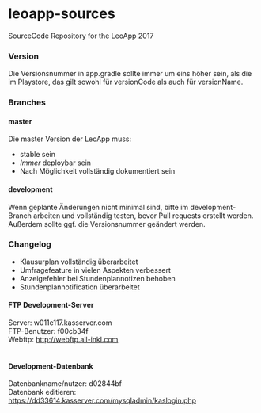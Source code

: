 # leoapp-sources
SourceCode Repository for the LeoApp 2017

### Version
Die Versionsnummer in app.gradle sollte immer um eins höher sein, als die im Playstore, das gilt sowohl für versionCode als auch für versionName.

### Branches

#### master
Die master Version der LeoApp muss:

+ stable sein
+ *Immer* deploybar sein
+ Nach Möglichkeit vollständig dokumentiert sein

#### development
Wenn geplante Änderungen nicht minimal sind, bitte im development-Branch arbeiten und vollständig testen, bevor Pull requests erstellt werden. Außerdem sollte ggf. die Versionsnummer geändert werden.

### Changelog
- Klausurplan vollständig überarbeitet
- Umfragefeature in vielen Aspekten verbessert
- Anzeigefehler bei Stundenplannotizen behoben
- Stundenplannotification überarbeitet

#### FTP Development-Server
Server: w011e117.kasserver.com<br/>
FTP-Benutzer: f00cb34f<br/>
Webftp: http://webftp.all-inkl.com<br/>
<br/>

#### Development-Datenbank
Datenbankname/nutzer: d02844bf<br/>
Datenbank editieren: https://dd33614.kasserver.com/mysqladmin/kaslogin.php<br/>
